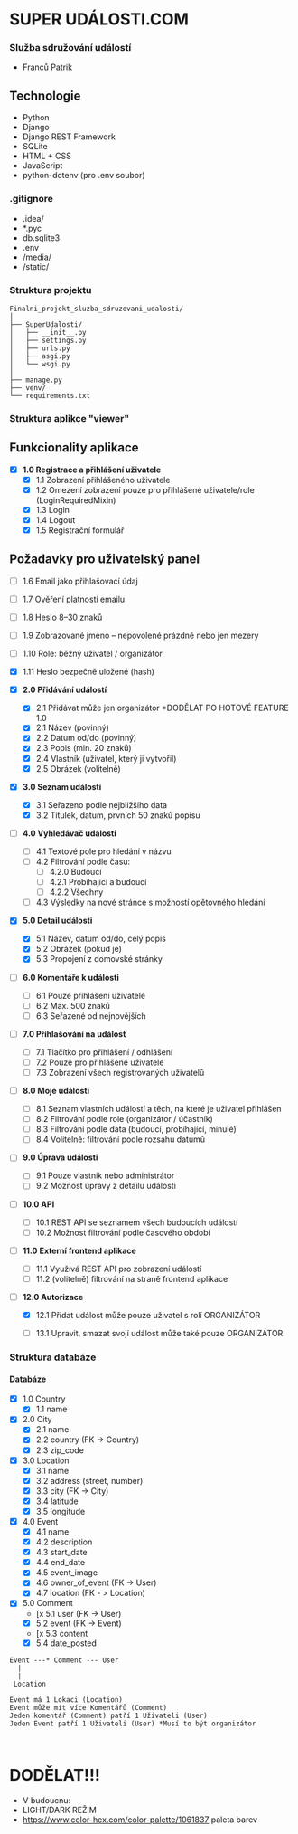# SUPER UDÁLOSTI.COM

### Služba sdružování událostí
- Franců Patrik

## Technologie
- Python
- Django
- Django REST Framework
- SQLite
- HTML + CSS
- JavaScript
- python-dotenv (pro .env soubor)

### .gitignore
* .idea/
* *.pyc
* db.sqlite3
* .env
* /media/
* /static/

### Struktura projektu
```plaintext
Finalni_projekt_sluzba_sdruzovani_udalosti/
│
├── SuperUdalosti/
│   ├── __init__.py
│   ├── settings.py
│   ├── urls.py
│   ├── asgi.py
│   └── wsgi.py
│
├── manage.py
├── venv/
└── requirements.txt
```

### Struktura aplikce "viewer"


## Funkcionality aplikace

- [x] **1.0 Registrace a přihlášení uživatele**
  - [x] 1.1 Zobrazení přihlášeného uživatele
  - [x] 1.2 Omezení zobrazení pouze pro přihlášené uživatele/role (LoginRequiredMixin)
  - [x] 1.3 Login
  - [x] 1.4 Logout
  - [x] 1.5 Registrační formulář

## Požadavky pro uživatelský panel
  - [ ] 1.6 Email jako přihlašovací údaj
  - [ ] 1.7 Ověření platnosti emailu
  - [ ] 1.8 Heslo 8–30 znaků
  - [ ] 1.9 Zobrazované jméno – nepovolené prázdné nebo jen mezery
  - [ ] 1.10 Role: běžný uživatel / organizátor
  - [x] 1.11 Heslo bezpečně uložené (hash)


- [x] **2.0 Přidávání událostí**
  - [x] 2.1 Přidávat může jen organizátor *DODĚLAT PO HOTOVÉ FEATURE 1.0
  - [x] 2.1 Název (povinný)
  - [x] 2.2 Datum od/do (povinný)
  - [x] 2.3 Popis (min. 20 znaků)
  - [x] 2.4 Vlastník (uživatel, který ji vytvořil)
  - [x] 2.5 Obrázek (volitelně)

- [x] **3.0 Seznam událostí**
  - [x] 3.1 Seřazeno podle nejbližšího data
  - [x] 3.2 Titulek, datum, prvních 50 znaků popisu

- [ ] **4.0 Vyhledávač událostí**
  - [ ] 4.1 Textové pole pro hledání v názvu
  - [ ] 4.2 Filtrování podle času:
    - [ ] 4.2.0 Budoucí
    - [ ] 4.2.1 Probíhající a budoucí
    - [ ] 4.2.2 Všechny
  - [ ] 4.3 Výsledky na nové stránce s možností opětovného hledání

- [x] **5.0 Detail události**
  - [x] 5.1 Název, datum od/do, celý popis
  - [x] 5.2 Obrázek (pokud je)
  - [x] 5.3 Propojení z domovské stránky

- [ ] **6.0 Komentáře k události**
  - [ ] 6.1 Pouze přihlášení uživatelé
  - [ ] 6.2 Max. 500 znaků
  - [ ] 6.3 Seřazené od nejnovějších

- [ ] **7.0 Přihlašování na událost**
  - [ ] 7.1 Tlačítko pro přihlášení / odhlášení
  - [ ] 7.2 Pouze pro přihlášené uživatele
  - [ ] 7.3 Zobrazení všech registrovaných uživatelů

- [ ] **8.0 Moje události**
  - [ ] 8.1 Seznam vlastních událostí a těch, na které je uživatel přihlášen
  - [ ] 8.2 Filtrování podle role (organizátor / účastník)
  - [ ] 8.3 Filtrování podle data (budoucí, probíhající, minulé)
  - [ ] 8.4 Volitelně: filtrování podle rozsahu datumů

- [ ] **9.0 Úprava události**
  - [ ] 9.1 Pouze vlastník nebo administrátor
  - [ ] 9.2 Možnost úpravy z detailu události

- [ ] **10.0 API**
  - [ ] 10.1 REST API se seznamem všech budoucích událostí
  - [ ] 10.2 Možnost filtrování podle časového období

- [ ] **11.0 Externí frontend aplikace**
  - [ ] 11.1 Využívá REST API pro zobrazení událostí
  - [ ] 11.2 (volitelně) filtrování na straně frontend aplikace

- [ ] **12.0 Autorizace**
  - [x] 12.1 Přidat událost může pouze uživatel s rolí ORGANIZÁTOR
  - [ ] 13.1 Upravit, smazat svojí událost může také pouze ORGANIZÁTOR


### Struktura databáze

#### Databáze


- [x] 1.0 Country
  - [x] 1.1 name

- [x] 2.0 City
  - [x] 2.1 name
  - [x] 2.2 country (FK -> Country)
  - [x] 2.3 zip_code

- [x] 3.0 Location
  - [x] 3.1 name
  - [x] 3.2 address (street, number)
  - [x] 3.3 city (FK -> City)
  - [x] 3.4 latitude
  - [x] 3.5 longitude

- [x] 4.0 Event
  - [x] 4.1 name
  - [x] 4.2 description
  - [x] 4.3 start_date
  - [x] 4.4 end_date
  - [x] 4.5 event_image
  - [x] 4.6 owner_of_event (FK -> User)
  - [x] 4.7 location (FK - > Location)
 
- [x] 5.0 Comment
  - [x 5.1 user (FK -> User)
  - [x] 5.2 event (FK -> Event)
  - [x 5.3 content
  - [x] 5.4 date_posted

```plaintext
Event ---* Comment --- User
  |
  |
 Location

Event má 1 Lokaci (Location) 
Event může mít více Komentářů (Comment)
Jeden komentář (Comment) patří 1 Uživateli (User)
Jeden Event patří 1 Uživateli (User) *Musí to být organizátor



```
# DODĚLAT!!!



- V budoucnu:
- LIGHT/DARK REŽIM
- https://www.color-hex.com/color-palette/1061837 paleta barev
